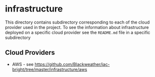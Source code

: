 # infrastructure
This directory contains subdirectory corresponding to each of the cloud provider used in the project.
To see the information about infrastructure deployed on a specific cloud provider see the `README.md` file in a specific subdirectory

## Cloud Providers
- AWS - see https://github.com/Blackweather/iac-bright/tree/master/infrastructure/aws
